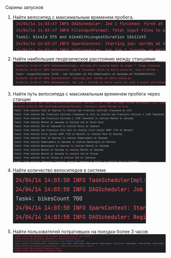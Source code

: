 Скрины запусков

1. Найти велосипед с максимальным временем пробега.
   ![alt text](image.png)

2. Найти наибольшее геодезическое расстояние между станциями
   ![alt text](image-1.png)

3. Найти путь велосипеда с максимальным временем пробега через станции
   ![alt text](image-2.png)

4. Найти количество велосипедов в системе
   ![alt text](image-3.png)

5. Найти пользователей потративших на поездки более 3 часов
   ![alt text](image-4.png)

